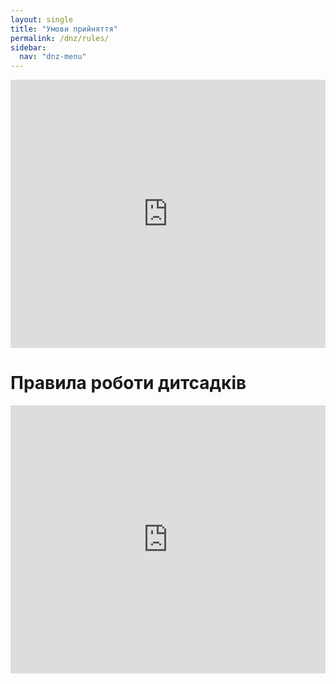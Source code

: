 ```yaml
---
layout: single
title: "Умови прийняття"
permalink: /dnz/rules/
sidebar:
  nav: "dnz-menu"
---
```


<div style="left: 0; width: 100%; height: 0; position: relative; padding-bottom: 85.0847%;"><iframe src="https://drive.google.com/file/d/1bzs0mUGDXlIeq3HMQrQS1cqZ5DtkNyve/preview" style="border: 0; top: 0; left: 0; width: 100%; height: 100%; position: absolute;" allowfullscreen></iframe></div>

# Правила роботи дитсадків

<div style="left: 0; width: 100%; height: 0; position: relative; padding-bottom: 85.0847%;"><iframe src="https://drive.google.com/file/d/1IUHLKc5D69KbyXPJSZeDTkB7oWe7c__i/preview" style="border: 0; top: 0; left: 0; width: 100%; height: 100%; position: absolute;" allowfullscreen></iframe></div>
